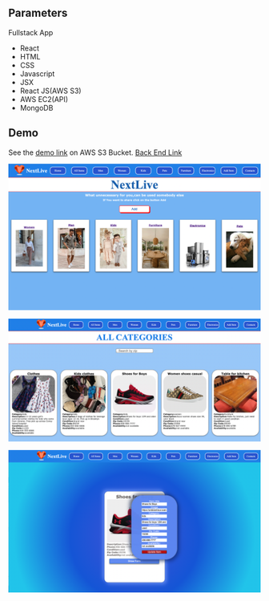 ## Parameters
Fullstack App
+ React
+ HTML
+ CSS
+ Javascript
+ JSX
+ React JS(AWS S3)
+ AWS EC2(API)
+ MongoDB


## Demo
See the [demo link](http://nextlife-np.s3-website-us-east-1.amazonaws.com/) on AWS S3 Bucket. 
[Back End Link](https://github.com/NatalliaPahosava/nextlife-api)

![Demo screen shot](https://github.com/NatalliaPahosava/nextlife-frontend/blob/main/src/assets/img/demo1.png)

![Demo screen shot](https://github.com/NatalliaPahosava/nextlife-frontend/blob/main/src/assets/img/demo2.png)

![Demo screen shot](https://github.com/NatalliaPahosava/nextlife-frontend/blob/main/src/assets/img/demo3.png)
